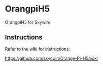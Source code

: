 # OrangpiH5

OrangpiH5 for Skywire

## Instructions

Refer to the wiki for instructions:

https://github.com/skycoin/Orange-Pi-H5/wiki
